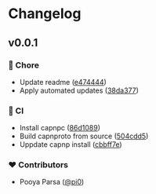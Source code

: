 # Changelog

## v0.0.1

### 🏡 Chore

- Update readme ([e474444](https://github.com/pi0/capnp-es/commit/e474444))
- Apply automated updates ([38da377](https://github.com/pi0/capnp-es/commit/38da377))

### 🤖 CI

- Install capnpc ([86d1089](https://github.com/pi0/capnp-es/commit/86d1089))
- Build capnproto from source ([504cdd5](https://github.com/pi0/capnp-es/commit/504cdd5))
- Uppdate capnp install ([cbbff7e](https://github.com/pi0/capnp-es/commit/cbbff7e))

### ❤️ Contributors

- Pooya Parsa ([@pi0](http://github.com/pi0))
